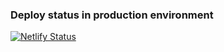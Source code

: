 ### Deploy status in production environment
[![Netlify Status](https://api.netlify.com/api/v1/badges/5ffbd263-14f4-4294-96d8-1d7713b630af/deploy-status)](https://app.netlify.com/sites/submana/deploys)

